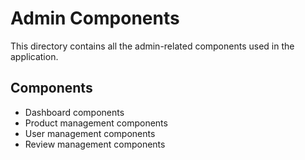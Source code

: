 # Admin Components

This directory contains all the admin-related components used in the application.

## Components

- Dashboard components
- Product management components
- User management components
- Review management components